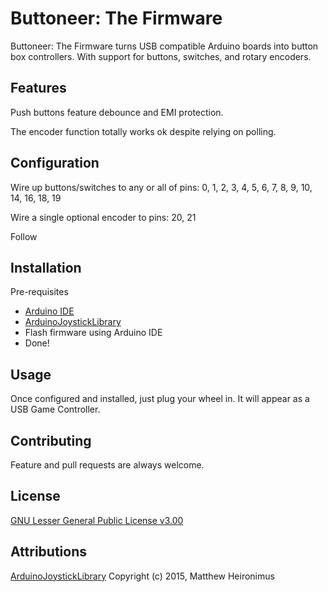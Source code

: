 # Buttoneer: The Firmware

Buttoneer: The Firmware turns USB compatible Arduino boards into button box controllers. With support for buttons, switches, and rotary encoders.

## Features
Push buttons feature debounce and EMI protection.

The encoder function totally works ok despite relying on polling.

## Configuration
Wire up buttons/switches to any or all of pins: 0, 1, 2, 3, 4, 5, 6, 7, 8, 9, 10, 14, 16, 18, 19

Wire a single optional encoder to pins: 20, 21

Follow
## Installation
Pre-requisites
* [Arduino IDE](https://www.arduino.cc/en/main/software)
* [ArduinoJoystickLibrary](https://github.com/MHeironimus/ArduinoJoystickLibrary)
* Flash firmware using Arduino IDE
* Done!

## Usage
Once configured and installed, just plug your wheel in. It will appear as a USB Game Controller.

## Contributing
Feature and pull requests are always welcome.

## License
[GNU Lesser General Public License v3.00](https://www.mozilla.org/en-US/MPL/2.0/)

## Attributions
[ArduinoJoystickLibrary](https://github.com/MHeironimus/ArduinoJoystickLibrary) Copyright (c) 2015, Matthew Heironimus
